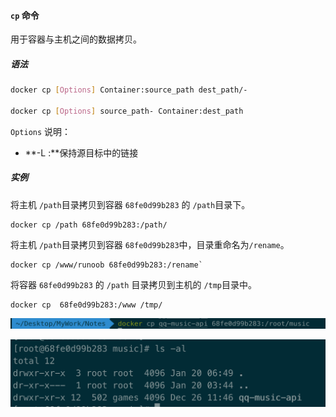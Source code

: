 #### `cp` 命令

用于容器与主机之间的数据拷贝。

##### 语法

```sh
docker cp [Options] Container:source_path dest_path/-

docker cp [Options] source_path- Container:dest_path
```

`Options` 说明：

- **-L :**保持源目标中的链接

##### 实例

将主机 `/path`目录拷贝到容器 `68fe0d99b283` 的 `/path`目录下。

```
docker cp /path 68fe0d99b283:/path/
```

将主机 `/path`目录拷贝到容器 `68fe0d99b283`中，目录重命名为`/rename`。

```
docker cp /www/runoob 68fe0d99b283:/rename`
```

将容器 `68fe0d99b283` 的 `/path` 目录拷贝到主机的 `/tmp`目录中。

```
docker cp  68fe0d99b283:/www /tmp/
```

![docker-cp.png](./images/docker-cp.png)

![docker-cp-res.png](./images/docker-cp-res.png)